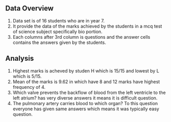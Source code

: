 ## Data Overview 

1. Data set is of 16 students who are in year 7.
2. It provide the data of the marks achieved by the students in a mcq test of science subject specifically bio portion.
3. Each columns after 3rd column is questions and the answer cells contains the answers given by the students.


## Analysis

1. Highest marks is acheved by studen H which is 15/15 and lowest by L which is 5/15.
2. Mean of the marks is 9.62 in which have 8 and 12 marks have highest frequency of 4.
3. Which valve prevents the backflow of blood from the left ventricle to the left atrium? has very diverse answers it means it is difficult question.
4. The pulmonary artery carries blood to which organ?  To this question everyone has given same answers which means it was typically easy question.